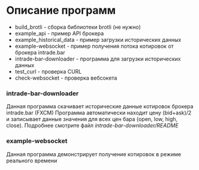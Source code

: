 # Описание программ

* build_brotli - сборка библиотеки brotli (не нужно)
* example_api - пример API брокера
* example_historical_data - пример загрузки исторических данных
* example-websocket - пример получения потока котировок от брокера intrade.bar
* intrade-bar-downloader - программа для загрузки исторических данных
* test_curl - проверка CURL
* check-websocket - проверка вебсокета

### intrade-bar-downloader

Данная программа скачивает исторические данные котировок брокера intrade.bar (FXCM)
Программа автоматически находит цену (bid+ask)/2 и записывает данные значения для всех цен бара (open, low, high, close).
Подробнее смотрите файл *intrade-bar-downloader/README*

### example-websocket

Данная программа демонстрирует получение котировок в режиме реального времени
